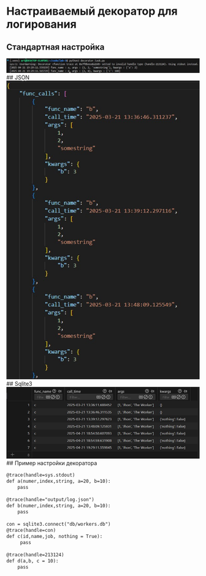 # Настраиваемый декоратор для логирования
## Стандартная настройка
<img src="https://raw.githubusercontent.com/ArtemijKarandashov/term4/refs/heads/main/prog/lab-3/sc/stdout.jpg"/>
## JSON
<img src="https://raw.githubusercontent.com/ArtemijKarandashov/term4/refs/heads/main/prog/lab-3/sc/json.jpg"/>
## Sqlite3
<img src="https://raw.githubusercontent.com/ArtemijKarandashov/term4/refs/heads/main/prog/lab-3/sc/sqlite3.jpg"/>
## Пример настройки декоратора

```
@trace(handle=sys.stdout)
def a(numer,index,string, a=20, b=10):
    pass

@trace(handle="output/log.json")
def b(numer,index,string, a=20, b=10):
    pass

con = sqlite3.connect("db/workers.db")
@trace(handle=con)
def c(id,name,job, nothing = True):
     pass

@trace(handle=213124)
def d(a,b, c = 10):
    pass
```
